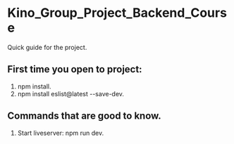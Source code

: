 # Kino_Group_Project_Backend_Course

Quick guide for the project.

## First time you open to project:

1. npm install.
2. npm install eslist@latest --save-dev.

## Commands that are good to know.

1.  Start liveserver: npm run dev.
